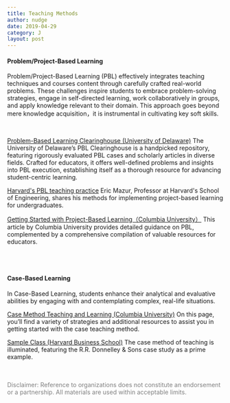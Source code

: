 ```yaml
---
title: Teaching Methods
author: nudge
date: 2019-04-29
category: J
layout: post
---
```



#### Problem/Project-Based Learning

Problem/Project-Based Learning (PBL) effectively integrates teaching techniques and courses content through carefully crafted real-world problems. These challenges inspire students to embrace problem-solving strategies, engage in self-directed learning, work collaboratively in groups, and apply knowledge relevant to their domain. This approach goes beyond mere knowledge acquisition，it is instrumental in cultivating key soft skills.

<br>

[Problem-Based Learning Clearinghouse (University of Delaware)](https://itue.udel.edu/pbl/problems/) The University of Delaware’s PBL Clearinghouse is a handpicked repository, featuring rigorously evaluated PBL cases and scholarly articles in diverse fields. Crafted for educators, it offers well-defined problems and insights into PBL execution, establishing itself as a thorough resource for advancing student-centric learning.
<br>

[Harvard's PBL teaching practice](https://instructionalmoves.gse.harvard.edu/project-based-learning) Eric Mazur, Professor at Harvard's School of Engineering, shares his methods for implementing project-based learning for undergraduates.
<br>

[Getting Started with Project-Based Learning（Columbia University）](https://ctl.columbia.edu/resources-and-technology/resources/project-based-learning/) This article by Columbia University provides detailed guidance on PBL, complemented by a comprehensive compilation of valuable resources for educators.

<br>
<br>

#### Case-Based Learning 


In Case-Based Learning, students enhance their analytical and evaluative abilities by engaging with and contemplating complex, real-life situations.
<br>

[Case Method Teaching and Learning (Columbia University)](https://ctl.columbia.edu/resources-and-technology/resources/case-method/)
On this page, you’ll find a variety of strategies and additional resources to assist you in getting started with the case teaching method.
<br>

[Sample Class (Harvard Business School)](https://www.hbs.edu/teaching/case-method/Pages/sample-class.aspx)
The case method of teaching is illuminated, featuring the R.R. Donnelley & Sons case study as a prime example.
<br>


<br>
<br>
<span style="color: gray">Disclaimer: Reference to organizations does not constitute an endorsement or a partnership. All materials are used within acceptable limits.</span>

